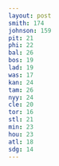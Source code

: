 ```yaml
---
layout: post
smith: 174
johnson: 159
pit: 21
phi: 22
bal: 26
bos: 19
lad: 19
was: 17
kan: 24
tam: 26
nyy: 24
cle: 20
tor: 16
stl: 21
min: 23
hou: 23
atl: 18
sdg: 14
---
```

